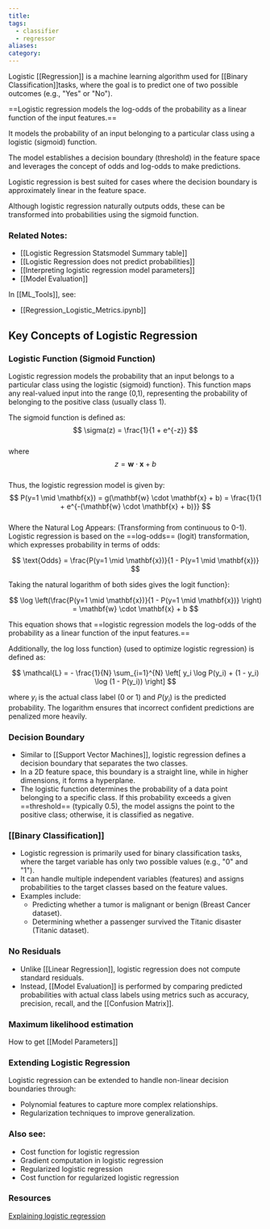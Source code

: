 ```yaml
---
title: 
tags:
  - classifier
  - regressor
aliases: 
category:
---
```

Logistic [[Regression]] is a machine learning algorithm used for [[Binary Classification]]tasks, where the goal is to predict one of two possible outcomes (e.g., "Yes" or "No").

==Logistic regression models the log-odds of the probability as a linear function of the input features.==

It models the probability of an input belonging to a particular class using a logistic (sigmoid) function.

The model establishes a decision boundary (threshold) in the feature space and leverages the concept of odds and log-odds to make predictions.

Logistic regression is best suited for cases where the decision boundary is approximately linear in the feature space.

Although logistic regression naturally outputs odds, these can be transformed into probabilities using the sigmoid function.

### Related Notes:

- [[Logistic Regression Statsmodel Summary table]]
- [[Logistic Regression does not predict probabilities]]
- [[Interpreting logistic regression model parameters]]
- [[Model Evaluation]]

In [[ML_Tools]], see:
- [[Regression_Logistic_Metrics.ipynb]]
## Key Concepts of Logistic Regression

### Logistic Function (Sigmoid Function)

Logistic regression models the probability that an input belongs to a particular class using the logistic (sigmoid) function}. This function maps any real-valued input into the range (0,1), representing the probability of belonging to the positive class (usually class 1).

The sigmoid function is defined as:  
$$ \sigma(z) = \frac{1}{1 + e^{-z}} $$  
where  
$$ z = \mathbf{w} \cdot \mathbf{x} + b $$  
Thus, the logistic regression model is given by:  
$$ P(y=1 \mid \mathbf{x}) = g(\mathbf{w} \cdot \mathbf{x} + b) = \frac{1}{1 + e^{-(\mathbf{w} \cdot \mathbf{x} + b)}} $$  
Where the Natural Log Appears: (Transforming from continuous to 0-1). Logistic regression is based on the ==log-odds== (logit) transformation, which expresses probability in terms of odds:

$$ \text{Odds} = \frac{P(y=1 \mid \mathbf{x})}{1 - P(y=1 \mid \mathbf{x})} $$

Taking the natural logarithm of both sides gives the logit function}:

$$ \log \left(\frac{P(y=1 \mid \mathbf{x})}{1 - P(y=1 \mid \mathbf{x})} \right) = \mathbf{w} \cdot \mathbf{x} + b $$

This equation shows that ==logistic regression models the log-odds of the probability as a linear function of the input features.==

Additionally, the log loss function} (used to optimize logistic regression) is defined as:

$$ \mathcal{L} = - \frac{1}{N} \sum_{i=1}^{N} \left[ y_i \log P(y_i) + (1 - y_i) \log (1 - P(y_i)) \right] $$

where $y_i$ is the actual class label (0 or 1) and $P(y_i)$ is the predicted probability. The logarithm ensures that incorrect confident predictions are penalized more heavily.
### Decision Boundary

- Similar to [[Support Vector Machines]], logistic regression defines a decision boundary that separates the two classes.
- In a 2D feature space, this boundary is a straight line, while in higher dimensions, it forms a hyperplane.
- The logistic function determines the probability of a data point belonging to a specific class. If this probability exceeds a given ==threshold== (typically 0.5), the model assigns the point to the positive class; otherwise, it is classified as negative.
### [[Binary Classification]]

- Logistic regression is primarily used for binary classification tasks, where the target variable has only two possible values (e.g., "0" and "1").
- It can handle multiple independent variables (features) and assigns probabilities to the target classes based on the feature values.
- Examples include:
    - Predicting whether a tumor is malignant or benign (Breast Cancer dataset).
    - Determining whether a passenger survived the Titanic disaster (Titanic dataset).

### No Residuals

- Unlike [[Linear Regression]], logistic regression does not compute standard residuals.
- Instead, [[Model Evaluation]] is performed by comparing predicted probabilities with actual class labels using metrics such as accuracy, precision, recall, and the [[Confusion Matrix]].

### Maximum likelihood estimation

How to get [[Model Parameters]]
### Extending Logistic Regression

Logistic regression can be extended to handle non-linear decision boundaries through:

- Polynomial features to capture more complex relationships.
- Regularization techniques to improve generalization.

### Also see:
- Cost function for logistic regression
- Gradient computation in logistic regression
- Regularized logistic regression
- Cost function for regularized logistic regression

### Resources

[Explaining logistic regression](https://www.youtube.com/watch?v=Iju8l2qgaJU)
